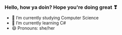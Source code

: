 ### Hello, how ya doin? Hope you're doing great ❣
- 🔭 I’m currently studying Computer Science
- 🌱 I’m currently learning C#
- 😄 Pronouns: she/her
